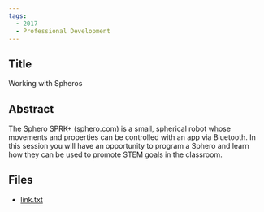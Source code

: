 ```yaml
---
tags:
  - 2017
  - Professional Development
---
```

    
## Title

Working with Spheros

## Abstract

The Sphero SPRK+ (sphero.com) is a small, spherical robot whose movements and properties can be controlled with an app via Bluetooth. In this session you will have an opportunity to program a Sphero and learn how they can be used to promote STEM goals in the classroom.

## Files

- [link.txt](resources/2017/Michelle_Vidberg/link.txt)
